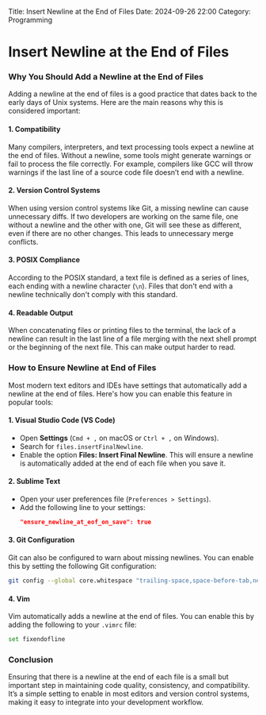 
Title: Insert Newline at the End of Files
Date: 2024-09-26 22:00
Category: Programming

# Insert Newline at the End of Files

### Why You Should Add a Newline at the End of Files

Adding a newline at the end of files is a good practice that dates back to the early days of Unix systems. Here are the main reasons why this is considered important:

#### 1. **Compatibility**
Many compilers, interpreters, and text processing tools expect a newline at the end of files. Without a newline, some tools might generate warnings or fail to process the file correctly. For example, compilers like GCC will throw warnings if the last line of a source code file doesn’t end with a newline.

#### 2. **Version Control Systems**
When using version control systems like Git, a missing newline can cause unnecessary diffs. If two developers are working on the same file, one without a newline and the other with one, Git will see these as different, even if there are no other changes. This leads to unnecessary merge conflicts.

#### 3. **POSIX Compliance**
According to the POSIX standard, a text file is defined as a series of lines, each ending with a newline character (`\n`). Files that don't end with a newline technically don't comply with this standard.

#### 4. **Readable Output**
When concatenating files or printing files to the terminal, the lack of a newline can result in the last line of a file merging with the next shell prompt or the beginning of the next file. This can make output harder to read.

### How to Ensure Newline at End of Files

Most modern text editors and IDEs have settings that automatically add a newline at the end of files. Here's how you can enable this feature in popular tools:

#### 1. **Visual Studio Code (VS Code)**
   - Open **Settings** (`Cmd + ,` on macOS or `Ctrl + ,` on Windows).
   - Search for `files.insertFinalNewline`.
   - Enable the option **Files: Insert Final Newline**. This will ensure a newline is automatically added at the end of each file when you save it.

#### 2. **Sublime Text**
   - Open your user preferences file (`Preferences > Settings`).
   - Add the following line to your settings:
     ```json
     "ensure_newline_at_eof_on_save": true
     ```

#### 3. **Git Configuration**
   Git can also be configured to warn about missing newlines. You can enable this by setting the following Git configuration:
   ```bash
   git config --global core.whitespace "trailing-space,space-before-tab,newline-at-end-of-file"
   ```

#### 4. **Vim**
   Vim automatically adds a newline at the end of files. You can enable this by adding the following to your `.vimrc` file:
   ```bash
   set fixendofline
   ```

### Conclusion

Ensuring that there is a newline at the end of each file is a small but important step in maintaining code quality, consistency, and compatibility. It’s a simple setting to enable in most editors and version control systems, making it easy to integrate into your development workflow.

